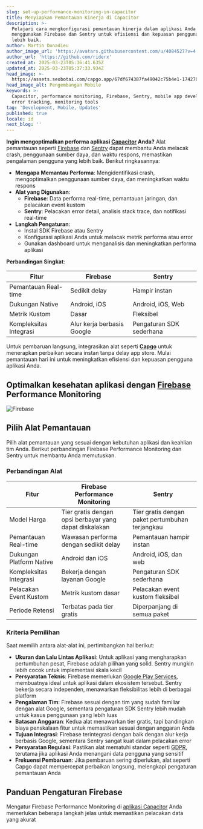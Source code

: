 ```yaml
---
slug: set-up-performance-monitoring-in-capacitor
title: Menyiapkan Pemantauan Kinerja di Capacitor
description: >-
  Pelajari cara mengkonfigurasi pemantauan kinerja dalam aplikasi Anda
  menggunakan Firebase dan Sentry untuk efisiensi dan kepuasan pengguna yang
  lebih baik.
author: Martin Donadieu
author_image_url: 'https://avatars.githubusercontent.com/u/4084527?v=4'
author_url: 'https://github.com/riderx'
created_at: 2025-03-23T05:36:41.635Z
updated_at: 2025-03-23T05:37:33.934Z
head_image: >-
  https://assets.seobotai.com/capgo.app/67df674387fa49042c75b4e1-1742708253934.jpg
head_image_alt: Pengembangan Mobile
keywords: >-
  Capacitor, performance monitoring, Firebase, Sentry, mobile app development,
  error tracking, monitoring tools
tag: 'Development, Mobile, Updates'
published: true
locale: id
next_blog: ''
---
```


**Ingin mengoptimalkan performa aplikasi [Capacitor](https://capacitorjscom/) Anda?** Alat pemantauan seperti [Firebase](https://firebasegooglecom/) dan [Sentry](https://sentryio/) dapat membantu Anda melacak crash, penggunaan sumber daya, dan waktu respons, memastikan pengalaman pengguna yang lebih baik. Berikut ringkasannya:

-   **Mengapa Memantau Performa**: Mengidentifikasi crash, mengoptimalkan penggunaan sumber daya, dan meningkatkan waktu respons
-   **Alat yang Digunakan**:
    -   **Firebase**: Data performa real-time, pemantauan jaringan, dan pelacakan event kustom
    -   **Sentry**: Pelacakan error detail, analisis stack trace, dan notifikasi real-time
-   **Langkah Pengaturan**:
    -   Instal SDK Firebase atau Sentry
    -   Konfigurasi aplikasi Anda untuk melacak metrik performa atau error
    -   Gunakan dashboard untuk menganalisis dan meningkatkan performa aplikasi

**Perbandingan Singkat**:

| Fitur | Firebase | Sentry |
| --- | --- | --- |
| Pemantauan Real-time | Sedikit delay | Hampir instan |
| Dukungan Native | Android, iOS | Android, iOS, Web |
| Metrik Kustom | Dasar | Fleksibel |
| Kompleksitas Integrasi | Alur kerja berbasis Google | Pengaturan SDK sederhana |

Untuk pembaruan langsung, integrasikan alat seperti **[Capgo](https://capgo.app/)** untuk menerapkan perbaikan secara instan tanpa delay app store. Mulai pemantauan hari ini untuk meningkatkan efisiensi dan kepuasan pengguna aplikasi Anda.

## Optimalkan kesehatan aplikasi dengan [Firebase](https://firebasegooglecom/) Performance Monitoring

![Firebase](https://mars-imagesimgixnet/seobot/screenshots/firebasegooglecom-ab24bd47674782df651734052f495a0c-2025-03-23jpg?auto=compress)

## Pilih Alat Pemantauan

Pilih alat pemantauan yang sesuai dengan kebutuhan aplikasi dan keahlian tim Anda. Berikut perbandingan Firebase Performance Monitoring dan Sentry untuk membantu Anda memutuskan.

### Perbandingan Alat

| Fitur | Firebase Performance Monitoring | Sentry |
| --- | --- | --- |
| Model Harga | Tier gratis dengan opsi berbayar yang dapat diskalakan | Tier gratis dengan paket pertumbuhan terjangkau |
| Pemantauan Real-time | Wawasan performa dengan sedikit delay | Pemantauan hampir instan |
| Dukungan Platform Native | Android dan iOS | Android, iOS, dan web |
| Kompleksitas Integrasi | Bekerja dengan layanan Google | Pengaturan SDK sederhana |
| Pelacakan Event Kustom | Metrik kustom dasar | Pelacakan event kustom fleksibel |
| Periode Retensi | Terbatas pada tier gratis | Diperpanjang di semua paket |

### Kriteria Pemilihan

Saat memilih antara alat-alat ini, pertimbangkan hal berikut:

-   **Ukuran dan Lalu Lintas Aplikasi**: Untuk aplikasi yang mengharapkan pertumbuhan pesat, Firebase adalah pilihan yang solid. Sentry mungkin lebih cocok untuk implementasi skala kecil
-   **Persyaratan Teknis**: Firebase memerlukan [Google Play Services](https://enwikipediaorg/wiki/Google_Play_Services), membuatnya ideal untuk aplikasi dalam ekosistem tersebut. Sentry bekerja secara independen, menawarkan fleksibilitas lebih di berbagai platform
-   **Pengalaman Tim**: Firebase sesuai dengan tim yang sudah familiar dengan alat Google, sementara pengaturan SDK Sentry lebih mudah untuk kasus penggunaan yang lebih luas
-   **Batasan Anggaran**: Kedua alat menawarkan tier gratis, tapi bandingkan biaya penskalaan fitur untuk memastikan sesuai dengan anggaran Anda
-   **Tujuan Integrasi**: Firebase terintegrasi dengan baik dengan alur kerja berbasis Google, sementara Sentry sangat kuat dalam pelacakan error
-   **Persyaratan Regulasi**: Pastikan alat mematuhi standar seperti [GDPR](https://enwikipediaorg/wiki/General_Data_Protection_Regulation), terutama jika aplikasi Anda menangani data pengguna yang sensitif
-   **Frekuensi Pembaruan**: Jika pembaruan sering diperlukan, alat seperti Capgo dapat mempercepat perbaikan langsung, melengkapi pengaturan pemantauan Anda

## Panduan Pengaturan Firebase

Mengatur Firebase Performance Monitoring di [aplikasi Capacitor](https://capgo.app/plugins/ivs-player/) Anda memerlukan beberapa langkah jelas untuk memastikan pelacakan data yang akurat